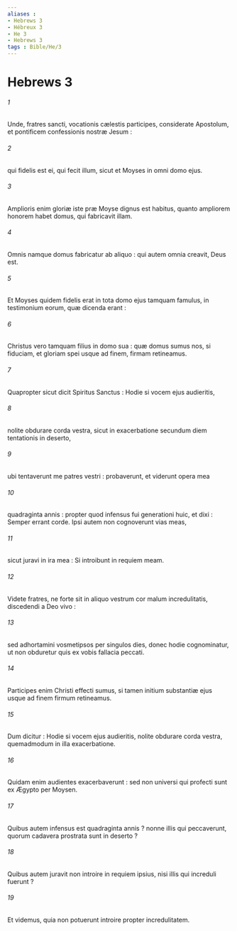 ```yaml
---
aliases : 
- Hebrews 3
- Hébreux 3
- He 3
- Hebrews 3
tags : Bible/He/3
---
```


# Hebrews 3

###### 1
Unde, fratres sancti, vocationis cælestis participes, considerate Apostolum, et pontificem confessionis nostræ Jesum :
###### 2
qui fidelis est ei, qui fecit illum, sicut et Moyses in omni domo ejus.
###### 3
Amplioris enim gloriæ iste præ Moyse dignus est habitus, quanto ampliorem honorem habet domus, qui fabricavit illam.
###### 4
Omnis namque domus fabricatur ab aliquo : qui autem omnia creavit, Deus est.
###### 5
Et Moyses quidem fidelis erat in tota domo ejus tamquam famulus, in testimonium eorum, quæ dicenda erant :
###### 6
Christus vero tamquam filius in domo sua : quæ domus sumus nos, si fiduciam, et gloriam spei usque ad finem, firmam retineamus.
###### 7
Quapropter sicut dicit Spiritus Sanctus : Hodie si vocem ejus audieritis,
###### 8
nolite obdurare corda vestra, sicut in exacerbatione secundum diem tentationis in deserto,
###### 9
ubi tentaverunt me patres vestri : probaverunt, et viderunt opera mea
###### 10
quadraginta annis : propter quod infensus fui generationi huic, et dixi : Semper errant corde. Ipsi autem non cognoverunt vias meas,
###### 11
sicut juravi in ira mea : Si introibunt in requiem meam.
###### 12
Videte fratres, ne forte sit in aliquo vestrum cor malum incredulitatis, discedendi a Deo vivo :
###### 13
sed adhortamini vosmetipsos per singulos dies, donec hodie cognominatur, ut non obduretur quis ex vobis fallacia peccati.
###### 14
Participes enim Christi effecti sumus, si tamen initium substantiæ ejus usque ad finem firmum retineamus.
###### 15
Dum dicitur : Hodie si vocem ejus audieritis, nolite obdurare corda vestra, quemadmodum in illa exacerbatione.
###### 16
Quidam enim audientes exacerbaverunt : sed non universi qui profecti sunt ex Ægypto per Moysen.
###### 17
Quibus autem infensus est quadraginta annis ? nonne illis qui peccaverunt, quorum cadavera prostrata sunt in deserto ?
###### 18
Quibus autem juravit non introire in requiem ipsius, nisi illis qui increduli fuerunt ?
###### 19
Et videmus, quia non potuerunt introire propter incredulitatem.
